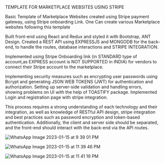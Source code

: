 TEMPLATE FOR MARKETPLACE WEBSITES USING STRIPE

Basic Template of Marketplace Websites created using Stripe payment gateway, using Stripe onboarding Link.
One Can create various Marketplace websites following this template

Built front-end using React and Redux and styled it with Bootstrap, ANT Design.
Created a REST API using EXPRESSJS and MONGODB for the back-end, to handle the routes, database interactions and STRIPE INTEGRATION.

Implemented using Stripe Onboarding link (in STANDARD type of account,as EXPRESS account is NOT SUPPORTED in INDIA) for vendors to connect their Stripe account to the marketplace.

Implementing security measures such as encrypting user passwords using Bcrypt and generating JSON WEB TOKENS (JWT) for authentication and authorization.
Setting up server-side validation and handling errors, showing problems on UI with the help of TOASTIFY package.
Implemented Login and registration page with stripe integration.

This process requires a strong understanding of each technology and their integration, as well as knowledge of RESTful API design, stripe integration and best practices such as password encryption and token-based authentication.
Additionally, the client and server side should be separated, and the front-end should interact with the back-end via the API routes.

![WhatsApp Image 2023-01-15 at 9 39 01 PM](https://user-images.githubusercontent.com/86558899/212558886-55c6c276-01d9-43fd-a905-2980f8317c6e.jpeg)

![WhatsApp Image 2023-01-15 at 11 39 46 PM](https://user-images.githubusercontent.com/86558899/212559107-13afb762-4dda-4f79-ae7d-d42971cb1e4c.jpeg)

![WhatsApp Image 2023-01-15 at 11 41 19 PM](https://user-images.githubusercontent.com/86558899/212559113-079452e3-6b9d-48a5-af32-c37f2b538471.jpeg)
